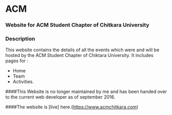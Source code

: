 # ACM

### Website for ACM Student Chapter of Chitkara University

### Description

This website contains the details of all the events which were and will be hosted by the ACM Student Chapter of Chiktara University.
It includes pages for :
* Home
* Team
* Activities.

####This Website is no longer maintained by me and has been handed over to the current web developer as of september 2016.

####The website is [live] here.(https://www.acmchitkara.com)

